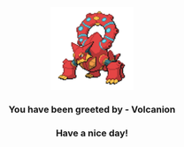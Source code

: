 <p align="center">
            <img src="https://raw.githubusercontent.com/PokeAPI/sprites/master/sprites/pokemon/721.png" width="150" height="150">
          </p>
          <h3 align="center">You have been greeted by - <b>Volcanion</b></h3>
          <h3 align="center">Have a nice day!</h3>
        